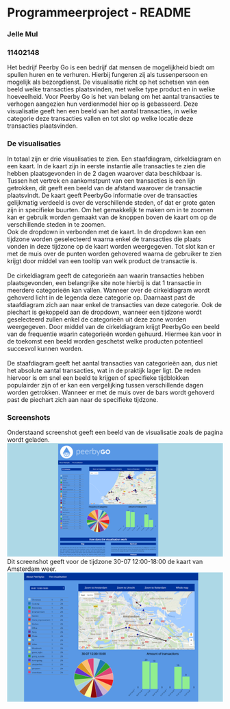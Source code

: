 # Programmeerproject - README
### Jelle Mul
### 11402148

Het bedrijf Peerby Go is een bedrijf dat mensen de mogelijkheid biedt om spullen huren en te verhuren. Hierbij fungeren zij als tussenpersoon en mogelijk als bezorgdienst. De visualisatie richt op het schetsen van een beeld welke transacties plaatsvinden, met welke type product en in welke hoeveelheid. Voor Peerby Go is het van belang om het aantal transacties te verhogen aangezien hun verdienmodel hier op is gebasseerd. Deze visualisatie geeft hen een beeld van het aantal transacties, in welke categorie deze transacties vallen en tot slot op welke locatie deze transacties plaatsvinden.

### De visualisaties
In totaal zijn er drie visualisaties te zien. Een staafdiagram, cirkeldiagram en een kaart. In de kaart zijn in eerste instantie alle transacties te zien die hebben plaatsgevonden in de 2 dagen waarover data beschikbaar is. Tussen het vertrek en aankomstpunt van een transacties is een lijn getrokken, dit geeft een beeld van de afstand waarover de transactie plaatsvindt. De kaart geeft PeerbyGo informatie over de transacties gelijkmatig verdeeld is over de verschillende steden, of dat er grote gaten zijn in specifieke buurten. Om het gemakkelijk te maken om in te zoomen kan er gebruik worden gemaakt van de knoppen boven de kaart om op de verschillende steden in te zoomen.
<br>
Ook de dropdown in verbonden met de kaart. In de dropdown kan een tijdzone worden geselecteerd waarna enkel de transacties die plaats vonden in deze tijdzone op de kaart worden weergegeven. Tot slot kan er met de muis over de punten worden gehovered waarna de gebruiker te zien krijgt door middel van een tooltip van welk product de transactie is.
<br>
<br>
De cirkeldiagram geeft de categorieën aan waarin transacties hebben plaatsgevonden, een belangrijke site note hierbij is dat 1 transactie in meerdere categorieën kan vallen. Wanneer over de cirkeldiagram wordt gehoverd licht in de legenda deze categorie op. Daarnaast past de staafdiagram zich aan naar enkel de transacties van deze categorie. Ook de piechart is gekoppeld aan de dropdown, wanneer een tijdzone wordt geselecteerd zullen enkel de categorieën uit deze zone worden weergegeven. Door middel van de cirkeldiagram krijgt PeerbyGo een beeld van de frequentie waarin categorieën worden gehuurd. Hiermee kan voor in de toekomst een beeld worden geschetst welke producten potentieel succesvol kunnen worden.
<br>
<br>
De staafdiagram geeft het aantal transacties van categorieën aan, dus niet het absolute aantal transacties, wat in de praktijk lager ligt. De reden hiervoor is om snel een beeld te krijgen of specifieke tijdblokken populairder zijn of er kan een vergelijking tussen verschillende dagen worden getrokken. Wanneer er met de muis over de bars wordt gehoverd past de piechart zich aan naar de specifieke tijdzone.

### Screenshots
Onderstaand screenshot geeft een beeld van de visualisatie zoals de pagina wordt geladen.
![alt text](https://github.com/JelleMul/programmeerproject/blob/master/doc/eind_screenshot.PNG "screenshot pagina")
<br>
Dit screenshot geeft voor de tijdzone 30-07 12:00-18:00 de kaart van Amsterdam weer.
![alt text](https://github.com/JelleMul/programmeerproject/blob/master/doc/Amsterdam.PNG "screenshot Amsterdam met 1 tijdzone")
